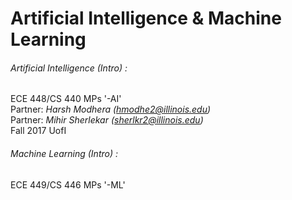 # Artificial Intelligence & Machine Learning
###### Artificial Intelligence (Intro) :
ECE 448/CS 440 MPs '-AI'  
Partner: _Harsh Modhera (hmodhe2@illinois.edu)_  
Partner: _Mihir Sherlekar (sherlkr2@illinois.edu)_  
Fall 2017 UofI  
###### Machine Learning (Intro) :
ECE 449/CS 446 MPs '-ML'  
